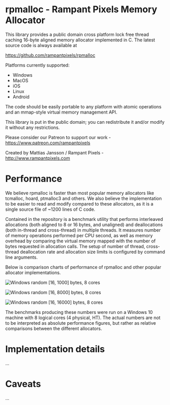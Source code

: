 # rpmalloc - Rampant Pixels Memory Allocator
This library provides a public domain cross platform lock free thread caching 16-byte aligned memory allocator implemented in C. The latest source code is always available at

https://github.com/rampantpixels/rpmalloc

Platforms currently supported:

- Windows
- MacOS
- iOS
- Linux
- Android

The code should be easily portable to any platform with atomic operations and an mmap-style virtual memory management API.

This library is put in the public domain; you can redistribute it and/or modify it without any restrictions.

Please consider our Patreon to support our work - https://www.patreon.com/rampantpixels

Created by Mattias Jansson / Rampant Pixels  -  http://www.rampantpixels.com

# Performance
We believe rpmalloc is faster than most popular memory allocators like tcmalloc, hoard, ptmalloc3 and others. We also believe the implementation to be easier to read and modify compared to these allocators, as it is a single source file of ~1200 lines of C code.

Contained in the repository is a benchmark utility that performs interleaved allocations (both aligned to 8 or 16 bytes, and unaligned) and deallocations (both in-thread and cross-thread) in multiple threads. It measures number of memory operations performed per CPU second, as well as memory overhead by comparing the virtual memory mapped with the number of bytes requested in allocation calls. The setup of number of thread, cross-thread deallocation rate and allocation size limits is configured by command line arguments.

Below is comparison charts of performance of rpmalloc and other popular allocator implementations.

![Windows random [16, 1000] bytes, 8 cores](https://docs.google.com/spreadsheets/d/1NWNuar1z0uPCB5iVS_Cs6hSo2xPkTmZf0KsgWS_Fb_4/pubchart?oid=137567195&format=image)

![Windows random [16, 8000] bytes, 8 cores](https://docs.google.com/spreadsheets/d/1NWNuar1z0uPCB5iVS_Cs6hSo2xPkTmZf0KsgWS_Fb_4/pubchart?oid=1511494420&format=image)

![Windows random [16, 16000] bytes, 8 cores](https://docs.google.com/spreadsheets/d/1NWNuar1z0uPCB5iVS_Cs6hSo2xPkTmZf0KsgWS_Fb_4/pubchart?oid=1778024863&format=image)

The benchmarks producing these numbers were run on a Windows 10 machine with 8 logical cores (4 physical, HT). The actual numbers are not to be interpreted as absolute performance figures, but rather as relative comparisons between the different allocators.

# Implementation details
...

# Caveats
...
